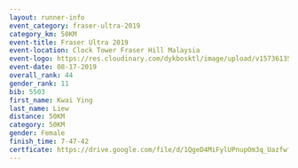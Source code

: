 ```yaml
---
layout: runner-info 
event_category: fraser-ultra-2019 
category_km: 50KM 
event-title: Fraser Ultra 2019 
event-location: Clock Tower Fraser Hill Malaysia 
event-logo: https://res.cloudinary.com/dykbosktl/image/upload/v1573613535/Logo/logo_mfst7w.jpg
event-date: 08-17-2019 
overall_rank: 44
gender_rank: 11
bib: 5503
first_name: Kwai Ying
last_name: Liew
distance: 50KM
category: 50KM
gender: Female
finish_time: 7-47-42
certficate: https://drive.google.com/file/d/1QgeD4MiFylUPnupOm3q_UazfwfZEbZcX/view?usp=sharing
---
```

